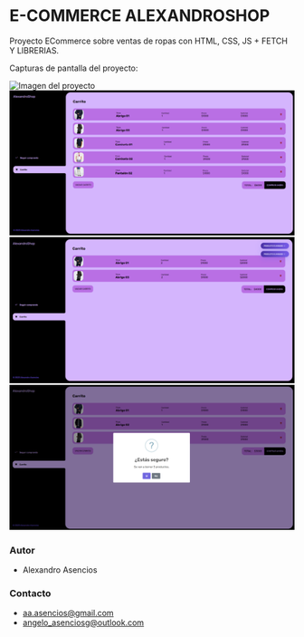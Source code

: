 # E-COMMERCE ALEXANDROSHOP
Proyecto ECommerce sobre ventas de ropas con HTML, CSS, JS + FETCH Y LIBRERIAS.

Capturas de pantalla del proyecto: 

![Imagen del proyecto](./img/ashop1.png)
![Imagen del proyecto](./img/ashop2.png)
![Imagen del proyecto](./img/ashop3.png)
![Imagen del proyecto](./img/ashop4.png)

### Autor
- Alexandro Asencios

### Contacto
- [aa.asencios@gmail.com](mailto:aa.asenciosg@gmail.com)
- [angelo_asenciosg@outlook.com](mailto:angelo_asenciosg@outlook.com)
